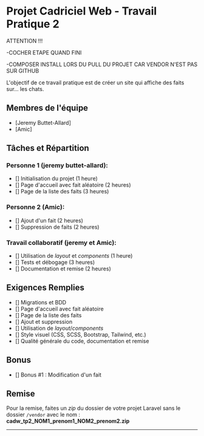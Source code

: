 # Projet Cadriciel Web - Travail Pratique 2


ATTENTION !!!

-COCHER ETAPE QUAND FINI 

-COMPOSER INSTALL LORS DU PULL DU PROJET CAR VENDOR N'EST PAS SUR GITHUB

L'objectif de ce travail pratique est de créer un site qui affiche des faits sur… les chats.  

## Membres de l'équipe

- [Jeremy Buttet-Allard]
- [Amic]

## Tâches et Répartition

### Personne 1 (jeremy buttet-allard):

- [] Initialisation du projet (1 heure)
- [] Page d'accueil avec fait aléatoire (2 heures)
- [] Page de la liste des faits (3 heures)

### Personne 2 (Amic):

- [] Ajout d'un fait (2 heures)
- [] Suppression de faits (2 heures)

### Travail collaboratif (jeremy et Amic):

- [] Utilisation de _layout_ et _components_ (1 heure)
- [] Tests et débogage (3 heures)
- [] Documentation et remise (2 heures)

## Exigences Remplies

- [] Migrations et BDD
- [] Page d'accueil avec fait aléatoire
- [] Page de la liste des faits
- [] Ajout et suppression
- [] Utilisation de _layout_/_components_
- [] Style visuel (CSS, SCSS, Bootstrap, Tailwind, etc.)
- [] Qualité générale du code, documentation et remise

## Bonus

- [] Bonus #1 : Modification d'un fait

## Remise

Pour la remise, faites un _zip_ du dossier de votre projet Laravel sans le dossier `/vendor` avec le nom : **cadw_tp2_NOM1_prenom1_NOM2_prenom2.zip**

---



